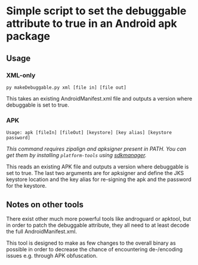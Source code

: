 # Simple script to set the debuggable attribute to true in an Android apk package

## Usage

### XML-only

`py makeDebuggable.py xml [file in] [file out]`

This takes an existing AndroidManifest.xml file and outputs a version where debuggable is set to true.

### APK

`Usage: apk [fileIn] [fileOut] [keystore] [key alias] [keystore password]`

_This command requires zipalign and apksigner present in PATH. You can get them by installing `platform-tools` using [sdkmanager](https://developer.android.com/studio/command-line/sdkmanager)._

This reads an existing APK file and outputs a version where debuggable is set to true. The last two arguments are for apksigner and define the JKS keystore location and the key alias for re-signing the apk and the password for the keystore.

## Notes on other tools

There exist other much more powerful tools like androguard or apktool, but in order to patch the debuggable attribute, they all need to at least decode the full AndroidManifest.xml.

This tool is designed to make as few changes to the overall binary as possible in order to decrease the chance of encountering de-/encoding issues e.g. through APK obfuscation.
